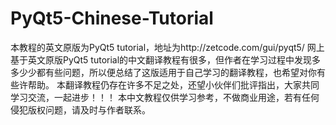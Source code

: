 # PyQt5-Chinese-Tutorial
本教程的英文原版为PyQt5 tutorial，地址为http://zetcode.com/gui/pyqt5/ 网上基于英文原版PyQt5 tutorial的中文翻译教程有很多，但作者在学习过程中发现多多少少都有些问题，所以便总结了这版适用于自己学习的翻译教程，也希望对你有些许帮助。 本翻译教程仍存在许多不足之处，还望小伙伴们批评指出，大家共同学习交流，一起进步！！！ 本中文教程仅供学习参考，不做商业用途，若有任何侵犯版权问题，请及时与作者联系。
